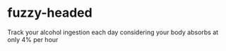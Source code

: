 # fuzzy-headed
Track your alcohol ingestion each day considering your body absorbs at only 4% per hour
